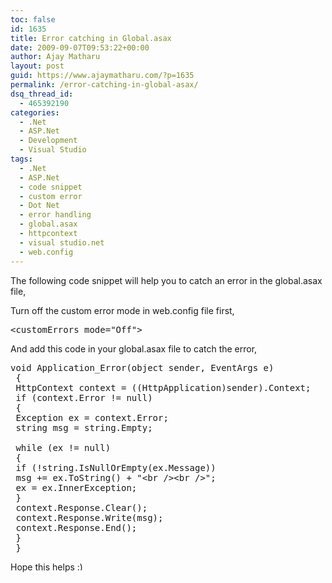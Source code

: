 ```yaml
---
toc: false
id: 1635
title: Error catching in Global.asax
date: 2009-09-07T09:53:22+00:00
author: Ajay Matharu
layout: post
guid: https://www.ajaymatharu.com/?p=1635
permalink: /error-catching-in-global-asax/
dsq_thread_id:
  - 465392190
categories:
  - .Net
  - ASP.Net
  - Development
  - Visual Studio
tags:
  - .Net
  - ASP.Net
  - code snippet
  - custom error
  - Dot Net
  - error handling
  - global.asax
  - httpcontext
  - visual studio.net
  - web.config
---
```

The following code snippet will help you to catch an error in the global.asax file,

Turn off the custom error mode in web.config file first,

<pre name="code" class="xml">&lt;customErrors mode="Off"&gt;</pre>

And add this code in your global.asax file to catch the error,

<pre name="code" class="c#">void Application_Error(object sender, EventArgs e)
 {
 HttpContext context = ((HttpApplication)sender).Context;
 if (context.Error != null)
 {
 Exception ex = context.Error;
 string msg = string.Empty;

 while (ex != null)
 {
 if (!string.IsNullOrEmpty(ex.Message))
 msg += ex.ToString() + "&lt;br /&gt;&lt;br /&gt;";
 ex = ex.InnerException;
 }
 context.Response.Clear();
 context.Response.Write(msg);
 context.Response.End();
 }
 } </pre>

Hope this helps <img src="https://www.ajaymatharu.com/wp-includes/images/smilies/simple-smile.png" alt=":)" class="wp-smiley" style="height: 1em; max-height: 1em;" />
